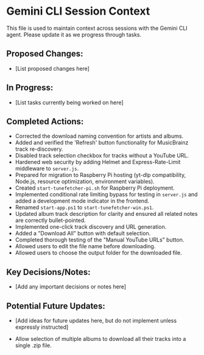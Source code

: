 # Gemini CLI Session Context

This file is used to maintain context across sessions with the Gemini CLI agent. Please update it as we progress through tasks.

## Proposed Changes:

*   [List proposed changes here]

## In Progress:

*   [List tasks currently being worked on here]

## Completed Actions:

*   Corrected the download naming convention for artists and albums.
*   Added and verified the 'Refresh' button functionality for MusicBrainz track re-discovery.
*   Disabled track selection checkbox for tracks without a YouTube URL.
*   Hardened web security by adding Helmet and Express-Rate-Limit middleware to `server.js`.
*   Prepared for migration to Raspberry Pi hosting (yt-dlp compatibility, Node.js, resource optimization, environment variables).
*   Created `start-tunefetcher-pi.sh` for Raspberry Pi deployment.
*   Implemented conditional rate limiting bypass for testing in `server.js` and added a development mode indicator in the frontend.
*   Renamed `start-app.ps1` to `start-tunefetcher-win.ps1`.
*   Updated album track description for clarity and ensured all related notes are correctly bullet-pointed.
*   Implemented one-click track discovery and URL generation.
*   Added a "Download All" button with default selection.
*   Completed thorough testing of the "Manual YouTube URLs" button.
*   Allowed users to edit the file name before downloading.
*   Allowed users to choose the output folder for the downloaded file.

## Key Decisions/Notes:

*   [Add any important decisions or notes here]

## Potential Future Updates:

*   [Add ideas for future updates here, but do not implement unless expressly instructed]

*   Allow selection of multiple albums to download all their tracks into a single .zip file.
